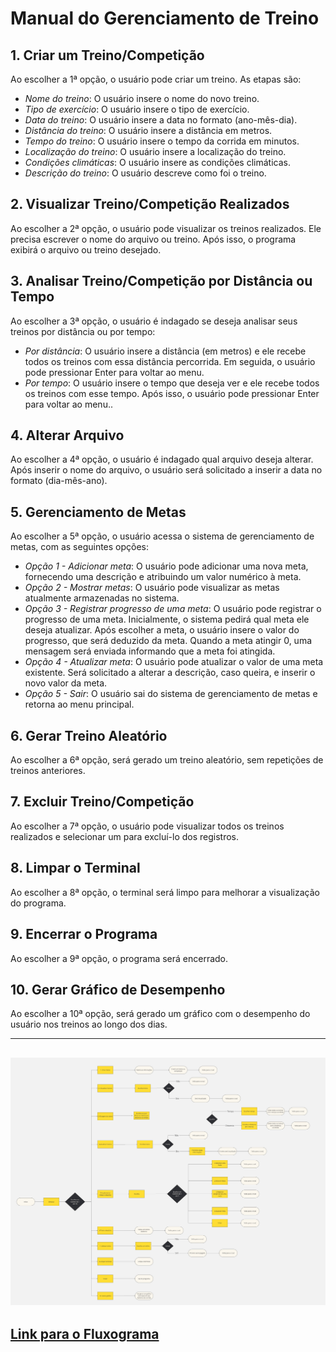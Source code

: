 # Manual do Gerenciamento de Treino

## 1. Criar um Treino/Competição 
Ao escolher a 1ª opção, o usuário pode criar um treino. As etapas são:

- *Nome do treino*: O usuário insere o nome do novo treino.
- *Tipo de exercício*: O usuário insere o tipo de exercício.
- *Data do treino*: O usuário insere a data no formato (ano-mês-dia).
- *Distância do treino*: O usuário insere a distância em metros.
- *Tempo do treino*: O usuário insere o tempo da corrida em minutos.
- *Localização do treino*: O usuário insere a localização do treino.
- *Condições climáticas*: O usuário insere as condições climáticas.
- *Descrição do treino*: O usuário descreve como foi o treino.

## 2. Visualizar Treino/Competição Realizados
Ao escolher a 2ª opção, o usuário pode visualizar os treinos realizados. Ele precisa escrever o nome do arquivo ou treino. Após isso, o programa exibirá o arquivo ou treino desejado.

## 3. Analisar Treino/Competição por Distância ou Tempo
Ao escolher a 3ª opção, o usuário é indagado se deseja analisar seus treinos por distância ou por tempo:

- *Por distância*: O usuário insere a distância (em metros) e ele recebe todos os treinos com essa distância percorrida. Em seguida, o usuário pode pressionar Enter para voltar ao menu.
- *Por tempo*: O usuário insere o tempo que deseja ver e ele recebe todos os treinos com esse tempo. Após isso, o usuário pode pressionar Enter para voltar ao menu..

## 4. Alterar Arquivo
Ao escolher a 4ª opção, o usuário é indagado qual arquivo deseja alterar. Após inserir o nome do arquivo, o usuário será solicitado a inserir a data no formato (dia-mês-ano).

## 5. Gerenciamento de Metas
Ao escolher a 5ª opção, o usuário acessa o sistema de gerenciamento de metas, com as seguintes opções:

- *Opção 1 - Adicionar meta*: O usuário pode adicionar uma nova meta, fornecendo uma descrição e atribuindo um valor numérico à meta.
- *Opção 2 - Mostrar metas*: O usuário pode visualizar as metas atualmente armazenadas no sistema.
- *Opção 3 - Registrar progresso de uma meta*: O usuário pode registrar o progresso de uma meta. Inicialmente, o sistema pedirá qual meta ele deseja atualizar. Após escolher a meta, o usuário insere o valor do progresso, que será deduzido da meta. Quando a meta atingir 0, uma mensagem será enviada informando que a meta foi atingida.
- *Opção 4 - Atualizar meta*: O usuário pode atualizar o valor de uma meta existente. Será solicitado a alterar a descrição, caso queira, e inserir o novo valor da meta.
- *Opção 5 - Sair*: O usuário sai do sistema de gerenciamento de metas e retorna ao menu principal.

## 6. Gerar Treino Aleatório
Ao escolher a 6ª opção, será gerado um treino aleatório, sem repetições de treinos anteriores.

## 7. Excluir Treino/Competição 
Ao escolher a 7ª opção, o usuário pode visualizar todos os treinos realizados e selecionar um para excluí-lo dos registros.

## 8. Limpar o Terminal
Ao escolher a 8ª opção, o terminal será limpo para melhorar a visualização do programa.

## 9. Encerrar o Programa
Ao escolher a 9ª opção, o programa será encerrado.

## 10. Gerar Gráfico de Desempenho
Ao escolher a 10ª opção, será gerado um gráfico com o desempenho do usuário nos treinos ao longo dos dias.

---

## ![Descrição da Imagem](fluxo/Fluxograma.jpg)
## [Link para o Fluxograma](https://miro.com/app/board/uXjVLCQ0g8k=/?share_link_id=426911773694)
